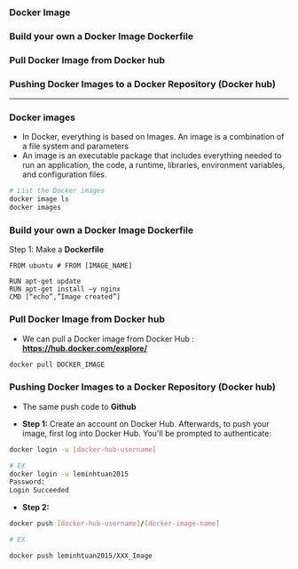 ### Docker Image
### Build your own a Docker Image Dockerfile
### Pull Docker Image from Docker hub
### Pushing Docker Images to a Docker Repository (Docker hub)

--------------------------------------------------------------------------------------------

### Docker images

* In Docker, everything is based on Images. An image is a combination of a file system and parameters
* An image is an executable package that includes everything needed to run an application, the code, a runtime, libraries, environment variables, and configuration files.

```sh
# List the Docker images
docker image ls
docker images
```

### Build your own a Docker Image Dockerfile

Step 1: Make a **Dockerfile**

```docker
FROM ubuntu # FROM [IMAGE_NAME]

RUN apt-get update 
RUN apt-get install –y nginx 
CMD [“echo”,”Image created”]

```

### Pull Docker Image from Docker hub

* We can pull a Docker image from Docker Hub : **https://hub.docker.com/explore/**

```sh
docker pull DOCKER_IMAGE
```

### Pushing Docker Images to a Docker Repository (Docker hub)

* The same push code to **Github**

* **Step 1:** Create an account on Docker Hub. Afterwards, to push your image, first log into Docker Hub. You'll be prompted to authenticate:

```sh
docker login -u [docker-hub-username]

# EX
docker login -u leminhtuan2015
Password:
Login Succeeded
```

* **Step 2:**

```sh
docker push [docker-hub-username]/[docker-image-name]

# EX

docker push leminhtuan2015/XXX_Image

```
